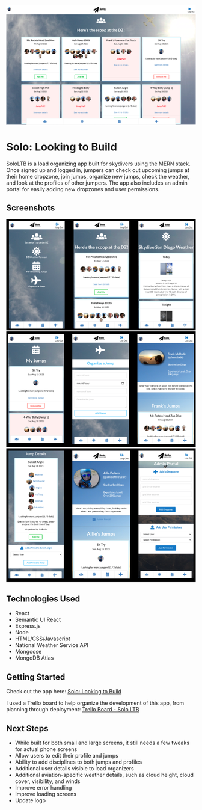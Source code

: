 ![dz feed](src/images/dzfeed.png)

# Solo: Looking to Build 
SoloLTB is a load organizing app built for skydivers using the MERN stack. Once signed up and logged in, jumpers can check out upcoming jumps at their home dropzone, join jumps, organize new jumps, check the weather, and look at the profiles of other jumpers. The app also includes an admin portal for easily adding new dropzones and user permissions.


## Screenshots
![first row](src/images/first_row.png)
![second row](src/images/second_row.png)
![third row](src/images/third_row.png)

## Technologies Used
* React
* Semantic UI React
* Express.js
* Node
* HTML/CSS/Javascript
* National Weather Service API
* Mongoose
* MongoDB Atlas

## Getting Started
Check out the app here: [Solo: Looking to Build](https://sololtb.herokuapp.com/)

I used a Trello board to help organize the development of this app, from planning through deployment: [Trello Board - Solo LTB](https://trello.com/b/IjHBTxH9/project-4-solo-ltb)

## Next Steps
* While built for both small and large screens, it still needs a few tweaks for actual phone screens
* Allow users to edit their profile and jumps
* Ability to add disciplines to both jumps and profiles
* Additional user details visible to load organizers
* Additional aviation-specific weather details, such as cloud height, cloud cover, visibility, and winds
* Improve error handling
* Improve loading screens
* Update logo 